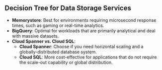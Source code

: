 ## Decision Tree for Data Storage Services
- **Memorystore**: Best for environments requiring microsecond response times, such as gaming or real-time analytics.
- **BigQuery**: Optimal for workloads that are primarily analytical and deal with massive datasets.
- **Cloud Spanner vs. Cloud SQL**:
  - **Cloud Spanner**: Choose if you need horizontal scaling and a globally-distributed database system.
  - **Cloud SQL**: More cost-effective for applications that do not require the scale-out capability or global distribution.
